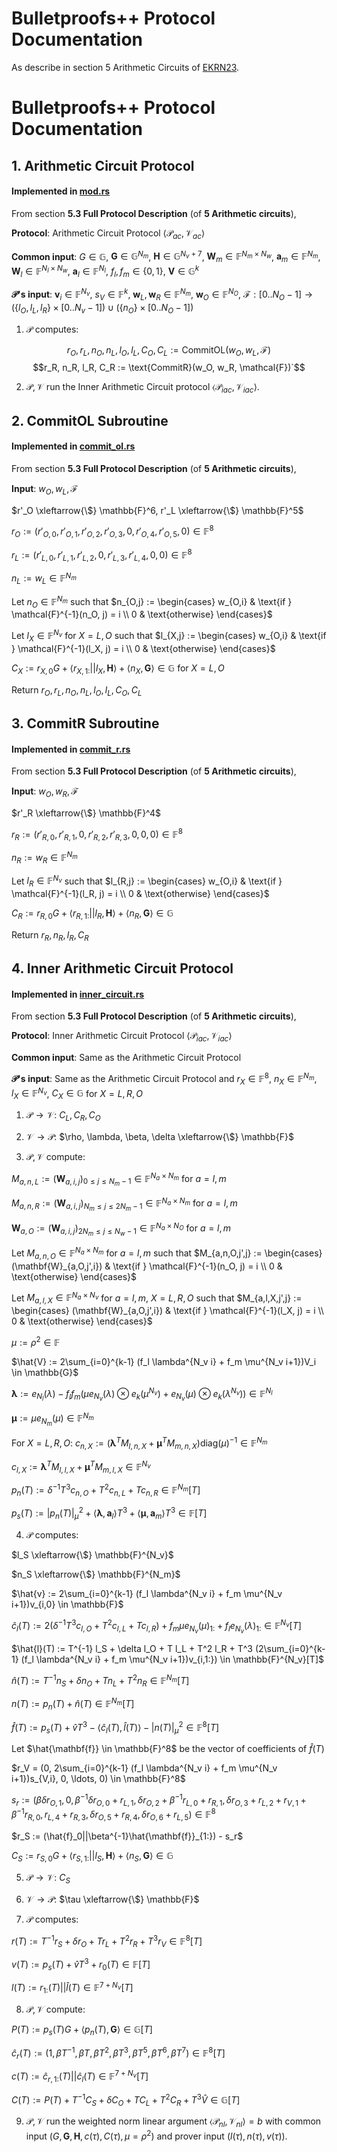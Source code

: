 # Bulletproofs++ Protocol Documentation

As describe in section 5 Arithmetic Circuits of [EKRN23](../../papers/2022-510-bulletproofs-plus-plus.pdf).

# Bulletproofs++ Protocol Documentation

## 1. Arithmetic Circuit Protocol
#### Implemented in [mod.rs](./mod.rs)
From section **5.3 Full Protocol Description** (of **5 Arithmetic circuits**),

**Protocol**: Arithmetic Circuit Protocol $`\langle\mathcal{P}_{ac}, \mathcal{V}_{ac}\rangle`$

**Common input**: $`G \in \mathbb{G}`$, $`\mathbf{G} \in \mathbb{G}^{N_m}`$, $`\mathbf{H} \in \mathbb{G}^{N_v+7}`$, $`\mathbf{W}_m \in \mathbb{F}^{N_m \times N_w}`$, $`\mathbf{a}_m \in \mathbb{F}^{N_m}`$, $`\mathbf{W}_l \in \mathbb{F}^{N_l \times N_w}`$, $`\mathbf{a}_l \in \mathbb{F}^{N_l}`$, $`f_l, f_m \in \{0, 1\}`$, $`\mathbf{V} \in \mathbb{G}^k`$

**$`\mathcal{P}`$'s input**: $`\mathbf{v}_i \in \mathbb{F}^{N_v}`$, $`s_V \in \mathbb{F}^k`$, $`\mathbf{w}_L, \mathbf{w}_R \in \mathbb{F}^{N_m}`$, $`\mathbf{w}_O \in \mathbb{F}^{N_O}`$, $`\mathcal{F} : [0 .. N_O - 1] \to (\{l_O, l_L, l_R\} \times [0 .. N_v - 1]) \cup (\{n_O\} \times [0 .. N_O - 1])`$

1. $`\mathcal{P}`$ computes:

$$r_O, r_L, n_O, n_L, l_O, l_L, C_O, C_L := \text{CommitOL}(w_O, w_L, \mathcal{F})$$
$$r_R, n_R, l_R, C_R := \text{CommitR}(w_O, w_R, \mathcal{F})`$$

2. $`\mathcal{P}, \mathcal{V}`$ run the Inner Arithmetic Circuit protocol $`\langle\mathcal{P}_{iac}, \mathcal{V}_{iac}\rangle`$.

## 2. CommitOL Subroutine
#### Implemented in [commit_ol.rs](./commit_ol.rs)
From section **5.3 Full Protocol Description** (of **5 Arithmetic circuits**),

**Input**: $`w_O, w_L, \mathcal{F}`$

$`r'_O \xleftarrow{\$} \mathbb{F}^6, r'_L \xleftarrow{\$} \mathbb{F}^5`$

$`r_O := (r'_{O,0}, r'_{O,1}, r'_{O,2}, r'_{O,3}, 0, r'_{O,4}, r'_{O,5}, 0) \in \mathbb{F}^8`$

$`r_L := (r'_{L,0}, r'_{L,1}, r'_{L,2}, 0, r'_{L,3}, r'_{L,4}, 0, 0) \in \mathbb{F}^8`$

$`n_L := w_L \in \mathbb{F}^{N_m}`$

Let $`n_O \in \mathbb{F}^{N_m}`$ such that $`n_{O,j} := \begin{cases} w_{O,i} & \text{if } \mathcal{F}^{-1}(n_O, j) = i \\ 0 & \text{otherwise} \end{cases}`$

Let $`l_X \in \mathbb{F}^{N_v}`$ for $`X = L, O`$ such that
$`l_{X,j} := \begin{cases} w_{O,i} & \text{if } \mathcal{F}^{-1}(l_X, j) = i \\ 0 & \text{otherwise} \end{cases}`$

$`C_X := r_{X,0}G + \langle r_{X,1:}||l_X, \mathbf{H}\rangle + \langle n_X, \mathbf{G}\rangle \in \mathbb{G} \text{ for } X = L, O`$

Return $`r_O, r_L, n_O, n_L, l_O, l_L, C_O, C_L`$

## 3. CommitR Subroutine
#### Implemented in [commit_r.rs](./commit_r.rs)
From section **5.3 Full Protocol Description** (of **5 Arithmetic circuits**),

**Input**: $`w_O, w_R, \mathcal{F}`$

$`r'_R \xleftarrow{\$} \mathbb{F}^4`$

$`r_R := (r'_{R,0}, r'_{R,1}, 0, r'_{R,2}, r'_{R,3}, 0, 0, 0) \in \mathbb{F}^8`$

$`n_R := w_R \in \mathbb{F}^{N_m}`$

Let $`l_R \in \mathbb{F}^{N_v}`$ such that
$`l_{R,j} := \begin{cases} w_{O,i} & \text{if } \mathcal{F}^{-1}(l_R, j) = i \\ 0 & \text{otherwise} \end{cases}`$

$`C_R := r_{R,0}G + \langle r_{R,1:}||l_R, \mathbf{H}\rangle + \langle n_R, \mathbf{G}\rangle \in \mathbb{G}`$

Return $`r_R, n_R, l_R, C_R`$

## 4. Inner Arithmetic Circuit Protocol
#### Implemented in [inner_circuit.rs](./inner_circuit.rs)
From section **5.3 Full Protocol Description** (of **5 Arithmetic circuits**),

**Protocol**: Inner Arithmetic Circuit Protocol $`\langle\mathcal{P}_{iac}, \mathcal{V}_{iac}\rangle`$

**Common input**: Same as the Arithmetic Circuit Protocol

**$`\mathcal{P}`$'s input**: Same as the Arithmetic Circuit Protocol and $`r_X \in \mathbb{F}^8`$, $`n_X \in \mathbb{F}^{N_m}`$, $`l_X \in \mathbb{F}^{N_v}`$, $`C_X \in \mathbb{G}`$ for $`X = L, R, O`$

1. $`\mathcal{P} \to \mathcal{V}`$: $`C_L, C_R, C_O`$

2. $`\mathcal{V} \to \mathcal{P}`$: $`\rho, \lambda, \beta, \delta \xleftarrow{\$} \mathbb{F}`$

3. $`\mathcal{P}, \mathcal{V}`$ compute:

$`M_{a,n,L} := (\mathbf{W}_{a,i,j})_{0 \leq j \leq N_m-1} \in \mathbb{F}^{N_a \times N_m} \text{ for } a = l, m`$

$`M_{a,n,R} := (\mathbf{W}_{a,i,j})_{N_m \leq j \leq 2N_m-1} \in \mathbb{F}^{N_a \times N_m} \text{ for } a = l, m`$

$`\mathbf{W}_{a,O} := (\mathbf{W}_{a,i,j})_{2N_m \leq j \leq N_w-1} \in \mathbb{F}^{N_a \times N_O} \text{ for } a = l, m`$

Let $`M_{a,n,O} \in \mathbb{F}^{N_a \times N_m}`$ for $`a = l, m`$ such that
$`M_{a,n,O,j',j} := \begin{cases} (\mathbf{W}_{a,O,j',i}) & \text{if } \mathcal{F}^{-1}(n_O, j) = i \\ 0 & \text{otherwise} \end{cases}`$

Let $`M_{a,l,X} \in \mathbb{F}^{N_a \times N_v}`$ for $`a = l, m`$, $`X = L, R, O`$ such that
$`M_{a,l,X,j',j} := \begin{cases} (\mathbf{W}_{a,O,j',i}) & \text{if } \mathcal{F}^{-1}(l_X, j) = i \\ 0 & \text{otherwise} \end{cases}`$

$`\mu := \rho^2 \in \mathbb{F}`$

$`\hat{V} := 2\sum_{i=0}^{k-1} (f_l \lambda^{N_v i} + f_m \mu^{N_v i+1})V_i \in \mathbb{G}`$

$`\boldsymbol{\lambda} := e_{N_l}(\lambda) - f_l f_m (\mu e_{N_v}(\lambda) \otimes e_k(\mu^{N_v}) + e_{N_v}(\mu) \otimes e_k(\lambda^{N_v})) \in \mathbb{F}^{N_l}`$

$`\boldsymbol{\mu} := \mu e_{N_m}(\mu) \in \mathbb{F}^{N_m}`$

For $`X = L, R, O`$:
$`c_{n,X} := (\boldsymbol{\lambda}^T M_{l,n,X} + \boldsymbol{\mu}^T M_{m,n,X}) \text{diag}(\mu)^{-1} \in \mathbb{F}^{N_m}`$

$`c_{l,X} := \boldsymbol{\lambda}^T M_{l,l,X} + \boldsymbol{\mu}^T M_{m,l,X} \in \mathbb{F}^{N_v}`$

$`p_n(T) := \delta^{-1}T^3 c_{n,O} + T^2 c_{n,L} + T c_{n,R} \in \mathbb{F}^{N_m}[T]`$

$`p_s(T) := |p_n(T)|^2_\mu + \langle\boldsymbol{\lambda}, \mathbf{a}_l\rangle T^3 + \langle\boldsymbol{\mu}, \mathbf{a}_m\rangle T^3 \in \mathbb{F}[T]`$

4. $`\mathcal{P}`$ computes:

$`l_S \xleftarrow{\$} \mathbb{F}^{N_v}`$

$`n_S \xleftarrow{\$} \mathbb{F}^{N_m}`$

$`\hat{v} := 2\sum_{i=0}^{k-1} (f_l \lambda^{N_v i} + f_m \mu^{N_v i+1})v_{i,0} \in \mathbb{F}`$

$`\hat{c}_l(T) := 2(\delta^{-1}T^3 c_{l,O} + T^2 c_{l,L} + T c_{l,R}) + f_m \mu e_{N_v}(\mu)_{1:} + f_l e_{N_v}(\lambda)_{1:} \in \mathbb{F}^{N_v}[T]`$

$`\hat{l}(T) := T^{-1} l_S + \delta l_O + T l_L + T^2 l_R + T^3 (2\sum_{i=0}^{k-1} (f_l \lambda^{N_v i} + f_m \mu^{N_v i+1})v_{i,1:}) \in \mathbb{F}^{N_v}[T]`$

$`\hat{n}(T) := T^{-1} n_S + \delta n_O + T n_L + T^2 n_R \in \mathbb{F}^{N_m}[T]`$

$`n(T) := p_n(T) + \hat{n}(T) \in \mathbb{F}^{N_m}[T]`$

$`\hat{f}(T) := p_s(T) + \hat{v}T^3 - \langle\hat{c}_l(T), \hat{l}(T)\rangle - |n(T)|^2_\mu \in \mathbb{F}^8[T]`$

Let $`\hat{\mathbf{f}} \in \mathbb{F}^8`$ be the vector of coefficients of $`\hat{f}(T)`$

$`r_V = (0, 2\sum_{i=0}^{k-1} (f_l \lambda^{N_v i} + f_m \mu^{N_v i+1})s_{V,i}, 0, \ldots, 0) \in \mathbb{F}^8`$

$`s_r := (\beta\delta r_{O,1}, 0, \beta^{-1}\delta r_{O,0} + r_{L,1}, \delta r_{O,2} + \beta^{-1}r_{L,0} + r_{R,1}, \delta r_{O,3} + r_{L,2} + r_{V,1} + \beta^{-1}r_{R,0}, r_{L,4} + r_{R,3}, \delta r_{O,5} + r_{R,4}, \delta r_{O,6} + r_{L,5}) \in \mathbb{F}^8`$

$`r_S := (\hat{f}_0||\beta^{-1}\hat{\mathbf{f}}_{1:}) - s_r`$

$`C_S := r_{S,0}G + \langle r_{S,1:}||l_S, \mathbf{H}\rangle + \langle n_S, \mathbf{G}\rangle \in \mathbb{G}`$

5. $`\mathcal{P} \to \mathcal{V}`$: $`C_S`$

6. $`\mathcal{V} \to \mathcal{P}`$: $`\tau \xleftarrow{\$} \mathbb{F}`$

7. $`\mathcal{P}`$ computes:

$`r(T) := T^{-1}r_S + \delta r_O + T r_L + T^2 r_R + T^3 r_V \in \mathbb{F}^8[T]`$

$`v(T) := p_s(T) + \hat{v}T^3 + r_0(T) \in \mathbb{F}[T]`$

$`l(T) := r_{1:}(T)||\hat{l}(T) \in \mathbb{F}^{7+N_v}[T]`$

8. $`\mathcal{P}, \mathcal{V}`$ compute:

$`P(T) := p_s(T)G + \langle p_n(T), \mathbf{G}\rangle \in \mathbb{G}[T]`$

$`\hat{c}_r(T) := (1, \beta T^{-1}, \beta T, \beta T^2, \beta T^3, \beta T^5, \beta T^6, \beta T^7) \in \mathbb{F}^8[T]`$

$`c(T) := \hat{c}_{r,1:}(T)||\hat{c}_l(T) \in \mathbb{F}^{7+N_v}[T]`$

$`C(T) := P(T) + T^{-1}C_S + \delta C_O + T C_L + T^2 C_R + T^3 \hat{V} \in \mathbb{G}[T]`$

9. $`\mathcal{P}, \mathcal{V}`$ run the weighted norm linear argument $`\langle\mathcal{P}_{nl}, \mathcal{V}_{nl}\rangle = b`$ with common input $`(G, \mathbf{G}, \mathbf{H}, c(\tau), C(\tau), \mu = \rho^2)`$ and prover input $`(l(\tau), n(\tau), v(\tau))`$.